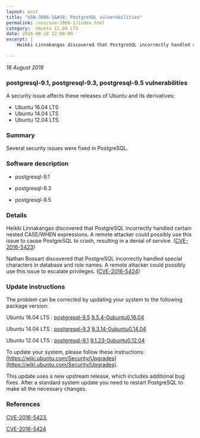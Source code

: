 ```yaml
---
layout: post
title: "USN-3066-1&#58; PostgreSQL vulnerabilities"
permalink: /usn/usn-3066-1/index.html
category:  Ubuntu 12.04 LTS
date: 2016-08-18 12:00:00
excerpt: |
    Heikki Linnakangas discovered that PostgreSQL incorrectly handled certain nested CASE/WHEN expressions. A remote attacker could possibly use this issue to cause PostgreSQL to crash, resulting in a denial of service. ([CVE-2016-5423](http://people.ubuntu.com/~ubuntu-security/cve/CVE-2016-5423))
    
--- 
```

 
 

*18 August 2016*

### postgresql-9.1, postgresql-9.3, postgresql-9.5 vulnerabilities

A security issue affects these releases of Ubuntu and its derivatives:

* Ubuntu 16.04 LTS
* Ubuntu 14.04 LTS
* Ubuntu 12.04 LTS

### Summary

Several security issues were fixed in PostgreSQL. 

### Software description

* postgresql-9.1 

* postgresql-9.3 

* postgresql-9.5 

### Details

Heikki Linnakangas discovered that PostgreSQL incorrectly handled certain nested CASE/WHEN expressions. A remote attacker could possibly use this issue to cause PostgreSQL to crash, resulting in a denial of service. ([CVE-2016-5423](http://people.ubuntu.com/~ubuntu-security/cve/CVE-2016-5423))

Nathan Bossart discovered that PostgreSQL incorrectly handled special characters in database and role names. A remote attacker could possibly use this issue to escalate privileges. ([CVE-2016-5424](http://people.ubuntu.com/~ubuntu-security/cve/CVE-2016-5424)) 

### Update instructions

The problem can be corrected by updating your system to the following package version:

Ubuntu 16.04 LTS
 : [postgresql-9.5](https://launchpad.net/ubuntu/+source/postgresql-9.5) <span> [9.5.4-0ubuntu0.16.04](https://launchpad.net/ubuntu/+source/postgresql-9.5/9.5.4-0ubuntu0.16.04) </span> 

Ubuntu 14.04 LTS
 : [postgresql-9.3](https://launchpad.net/ubuntu/+source/postgresql-9.3) <span> [9.3.14-0ubuntu0.14.04](https://launchpad.net/ubuntu/+source/postgresql-9.3/9.3.14-0ubuntu0.14.04) </span> 

Ubuntu 12.04 LTS
 : [postgresql-9.1](https://launchpad.net/ubuntu/+source/postgresql-9.1) <span> [9.1.23-0ubuntu0.12.04](https://launchpad.net/ubuntu/+source/postgresql-9.1/9.1.23-0ubuntu0.12.04) </span> 

To update your system, please follow these instructions: [https://wiki.ubuntu.com/Security/Upgrades](https://wiki.ubuntu.com/Security/Upgrades).

This update uses a new upstream release, which includes additional bug fixes. After a standard system update you need to restart PostgreSQL to make all the necessary changes. 

### References

 
 [CVE-2016-5423](http://people.ubuntu.com/~ubuntu-security/cve/CVE-2016-5423), 

 [CVE-2016-5424](http://people.ubuntu.com/~ubuntu-security/cve/CVE-2016-5424)
 

